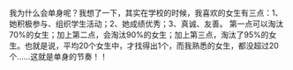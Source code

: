 我为什么会单身呢？我想了一下，其实在学校的时候，我喜欢的女生有三点：1、她积极参与、组织学生活动；2、她成绩优秀；3、真诚、友善。 第一点可以淘汰70%的女生；加上第二点，会淘汰90%的女生；加上第三点，淘汰了95%的女生。也就是说，平均20个女生中，才找得出1个，而我熟悉的女生，都没超过20个……这就是单身的节奏！！
